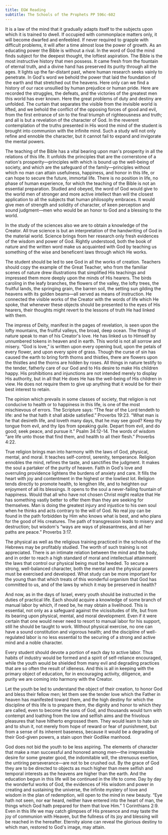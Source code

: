 ```yaml
---
title: EGW Reading
subtitle: The Schools of the Prophets PP 596c-602
---
```


It is a law of the mind that it gradually adapts itself to the subjects upon which it is trained to dwell. If occupied with commonplace matters only, it will become dwarfed and enfeebled. If never required to grapple with difficult problems, it will after a time almost lose the power of growth. As an educating power the Bible is without a rival. In the word of God the mind finds subject for the deepest thought, the loftiest aspiration. The Bible is the most instructive history that men possess. It came fresh from the fountain of eternal truth, and a divine hand has preserved its purity through all the ages. It lights up the far-distant past, where human research seeks vainly to penetrate. In God's word we behold the power that laid the foundation of the earth and that stretched out the heavens. Here only can we find a history of our race unsullied by human prejudice or human pride. Here are recorded the struggles, the defeats, and the victories of the greatest men this world has ever known. Here the great problems of duty and destiny are unfolded. The curtain that separates the visible from the invisible world is lifted, and we behold the conflict of the opposing forces of good and evil, from the first entrance of sin to the final triumph of righteousness and truth; and all is but a revelation of the character of God. In the reverent contemplation of the truths presented in His word the mind of the student is brought into communion with the infinite mind. Such a study will not only refine and ennoble the character, but it cannot fail to expand and invigorate the mental powers.

The teaching of the Bible has a vital bearing upon man's prosperity in all the relations of this life. It unfolds the principles that are the cornerstone of a nation's prosperity—principles with which is bound up the well-being of society, and which are the safeguard of the family—principles without which no man can attain usefulness, happiness, and honor in this life, or can hope to secure the future, immortal life. There is no position in life, no phase of human experience, for which the teaching of the Bible is not an essential preparation. Studied and obeyed, the word of God would give to the world men of stronger and more active intellect than will the closest application to all the subjects that human philosophy embraces. It would give men of strength and solidity of character, of keen perception and sound judgment—men who would be an honor to God and a blessing to the world.

In the study of the sciences also we are to obtain a knowledge of the Creator. All true science is but an interpretation of the handwriting of God in the material world. Science brings from her research only fresh evidences of the wisdom and power of God. Rightly understood, both the book of nature and the written word make us acquainted with God by teaching us something of the wise and beneficent laws through which He works.

The student should be led to see God in all the works of creation. Teachers should copy the example of the Great Teacher, who from the familiar scenes of nature drew illustrations that simplified His teachings and impressed them more deeply upon the minds of His hearers. The birds caroling in the leafy branches, the flowers of the valley, the lofty trees, the fruitful lands, the springing grain, the barren soil, the setting sun gilding the heavens with its golden beams—all served as means of instruction. He connected the visible works of the Creator with the words of life which He spoke, that whenever these objects should be presented to the eyes of His hearers, their thoughts might revert to the lessons of truth He had linked with them.

The impress of Deity, manifest in the pages of revelation, is seen upon the lofty mountains, the fruitful valleys, the broad, deep ocean. The things of nature speak to man of his Creator's love. He has linked us to Himself by unnumbered tokens in heaven and in earth. This world is not all sorrow and misery. “God is love,” is written upon every opening bud, upon the petals of every flower, and upon every spire of grass. Though the curse of sin has caused the earth to bring forth thorns and thistles, there are flowers upon the thistles and the thorns are hidden by roses. All things in nature testify to the tender, fatherly care of our God and to His desire to make His children happy. His prohibitions and injunctions are not intended merely to display His authority, but in all that He does He has the well-being of His children in view. He does not require them to give up anything that it would be for their best interest to retain.

The opinion which prevails in some classes of society, that religion is not conducive to health or to happiness in this life, is one of the most mischievous of errors. The Scripture says: “The fear of the Lord tendeth to life: and he that hath it shall abide satisfied.” Proverbs 19:23. “What man is he that desireth life, and loveth many days, that he may see good? Keep thy tongue from evil, and thy lips from speaking guile. Depart from evil, and do good; seek peace, and pursue it.” Psalm 34:12-14. The words of wisdom “are life unto those that find them, and health to all their flesh.” Proverbs 4:22.

True religion brings man into harmony with the laws of God, physical, mental, and moral. It teaches self-control, serenity, temperance. Religion ennobles the mind, refines the taste, and sanctifies the judgment. It makes the soul a partaker of the purity of heaven. Faith in God's love and overruling providence lightens the burdens of anxiety and care. It fills the heart with joy and contentment in the highest or the lowliest lot. Religion tends directly to promote health, to lengthen life, and to heighten our enjoyment of all its blessings. It opens to the soul a never-failing fountain of happiness. Would that all who have not chosen Christ might realize that He has something vastly better to offer them than they are seeking for themselves. Man is doing the greatest injury and injustice to his own soul when he thinks and acts contrary to the will of God. No real joy can be found in the path forbidden by Him who knows what is best, and who plans for the good of His creatures. The path of transgression leads to misery and destruction; but wisdom's “ways are ways of pleasantness, and all her paths are peace.” Proverbs 3:17.

The physical as well as the religious training practiced in the schools of the Hebrews may be profitably studied. The worth of such training is not appreciated. There is an intimate relation between the mind and the body, and in order to reach a high standard of moral and intellectual attainment the laws that control our physical being must be heeded. To secure a strong, well-balanced character, both the mental and the physical powers must be exercised and developed. What study can be more important for the young than that which treats of this wonderful organism that God has committed to us, and of the laws by which it may be preserved in health?

And now, as in the days of Israel, every youth should be instructed in the duties of practical life. Each should acquire a knowledge of some branch of manual labor by which, if need be, he may obtain a livelihood. This is essential, not only as a safeguard against the vicissitudes of life, but from its bearing upon physical, mental, and moral development. Even if it were certain that one would never need to resort to manual labor for his support, still he should be taught to work. Without physical exercise, no one can have a sound constitution and vigorous health; and the discipline of well-regulated labor is no less essential to the securing of a strong and active mind and a noble character.

Every student should devote a portion of each day to active labor. Thus habits of industry would be formed and a spirit of self-reliance encouraged, while the youth would be shielded from many evil and degrading practices that are so often the result of idleness. And this is all in keeping with the primary object of education, for in encouraging activity, diligence, and purity we are coming into harmony with the Creator.

Let the youth be led to understand the object of their creation, to honor God and bless their fellow men; let them see the tender love which the Father in heaven has manifested toward them, and the high destiny for which the discipline of this life is to prepare them, the dignity and honor to which they are called, even to become the sons of God, and thousands would turn with contempt and loathing from the low and selfish aims and the frivolous pleasures that have hitherto engrossed them. They would learn to hate sin and to shun it, not merely from hope of reward or fear of punishment, but from a sense of its inherent baseness, because it would be a degrading of their God-given powers, a stain upon their Godlike manhood.

God does not bid the youth to be less aspiring. The elements of character that make a man successful and honored among men—the irrepressible desire for some greater good, the indomitable will, the strenuous exertion, the untiring perseverance—are not to be crushed out. By the grace of God they are to be directed to objects as much higher than mere selfish and temporal interests as the heavens are higher than the earth. And the education begun in this life will be continued in the life to come. Day by day the wonderful works of God, the evidences of His wisdom and power in creating and sustaining the universe, the infinite mystery of love and wisdom in the plan of redemption, will open to the mind in new beauty. “Eye hath not seen, nor ear heard, neither have entered into the heart of man, the things which God hath prepared for them that love Him.” 1 Corinthians 2:9. Even in this life we may catch glimpses of His presence and may taste the joy of communion with Heaven, but the fullness of its joy and blessing will be reached in the hereafter. Eternity alone can reveal the glorious destiny to which man, restored to God's image, may attain.